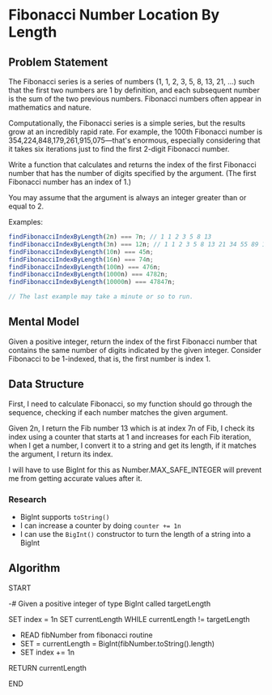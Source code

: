 # Fibonacci Number Location By Length

## Problem Statement

The Fibonacci series is a series of numbers (1, 1, 2, 3, 5, 8, 13, 21, ...) such that the first two numbers are 1 by definition, and each subsequent number is the sum of the two previous numbers. Fibonacci numbers often appear in mathematics and nature.

Computationally, the Fibonacci series is a simple series, but the results grow at an incredibly rapid rate. For example, the 100th Fibonacci number is 354,224,848,179,261,915,075—that's enormous, especially considering that it takes six iterations just to find the first 2-digit Fibonacci number.

Write a function that calculates and returns the index of the first Fibonacci number that has the number of digits specified by the argument. (The first Fibonacci number has an index of 1.)

You may assume that the argument is always an integer greater than or equal to 2.

Examples:

```javascript
findFibonacciIndexByLength(2n) === 7n; // 1 1 2 3 5 8 13
findFibonacciIndexByLength(3n) === 12n; // 1 1 2 3 5 8 13 21 34 55 89 144
findFibonacciIndexByLength(10n) === 45n;
findFibonacciIndexByLength(16n) === 74n;
findFibonacciIndexByLength(100n) === 476n;
findFibonacciIndexByLength(1000n) === 4782n;
findFibonacciIndexByLength(10000n) === 47847n;

// The last example may take a minute or so to run.
```

## Mental Model

Given a positive integer, return the index of the first Fibonacci number that contains the same number of digits indicated by the given integer. Consider Fibonacci to be 1-indexed, that is, the first number is index 1.

## Data Structure

First, I need to calculate Fibonacci, so my function should go through the sequence, checking if each number matches the given argument.

Given 2n, I return the Fib number 13 which is at index 7n of Fib, I check its index using a counter that starts at 1 and increases for each Fib iteration, when I get a number, I convert it to a string and get its length, if it matches the argument, I return its index.

I will have to use BigInt for this as Number.MAX_SAFE_INTEGER will prevent me from getting accurate values after it.

### Research

- BigInt supports `toString()`
- I can increase a counter by doing `counter += 1n`
- I can use the `BigInt()` constructor to turn the length of a string into a BigInt

## Algorithm

START

-# Given a positive integer of type BigInt called targetLength

SET index = 1n
SET currentLength
WHILE currentLength != targetLength

- READ fibNumber from fibonacci routine
- SET = currentLength = BigInt(fibNumber.toString().length)
- SET index += 1n

RETURN currentLength

END
